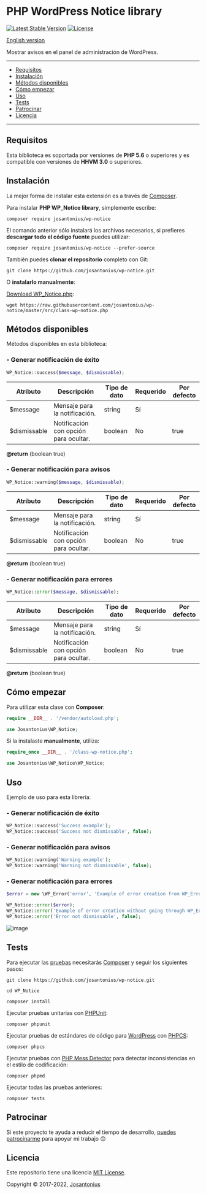 # PHP WordPress Notice library

[![Latest Stable Version](https://poser.pugx.org/josantonius/wp-notice/v/stable)](https://packagist.org/packages/josantonius/wp-notice)
[![License](https://poser.pugx.org/josantonius/wp-notice/license)](LICENSE)

[English version](README.md)

Mostrar avisos en el panel de administración de WordPress.

---

- [Requisitos](#requisitos)
- [Instalación](#instalación)
- [Métodos disponibles](#métodos-disponibles)
- [Cómo empezar](#cómo-empezar)
- [Uso](#uso)
- [Tests](#tests)
- [Patrocinar](#patrocinar)
- [Licencia](#licencia)

---

## Requisitos

Esta biblioteca es soportada por versiones de **PHP 5.6** o superiores y es compatible con versiones de **HHVM 3.0** o superiores.

## Instalación

La mejor forma de instalar esta extensión es a través de [Composer](http://getcomposer.org/download/).

Para instalar **PHP WP_Notice library**, simplemente escribe:

    composer require josantonius/wp-notice

El comando anterior sólo instalará los archivos necesarios, si prefieres **descargar todo el código fuente** puedes utilizar:

    composer require josantonius/wp-notice --prefer-source

También puedes **clonar el repositorio** completo con Git:

    git clone https://github.com/josantonius/wp-notice.git

O **instalarlo manualmente**:

[Download WP_Notice.php](https://raw.githubusercontent.com/josantonius/wp-notice/master/src/class-wp-notice.php):

    wget https://raw.githubusercontent.com/josantonius/wp-notice/master/src/class-wp-notice.php

## Métodos disponibles

Métodos disponibles en esta biblioteca:

### - Generar notificación de éxito

```php
WP_Notice::success($message, $dismissable);
```

| Atributo | Descripción | Tipo de dato | Requerido | Por defecto
| --- | --- | --- | --- | --- |
| $message | Mensaje para la notificación. | string | Sí | |
| $dismissable | Notificación con opción para ocultar. | boolean | No | true |

**@return** (boolean true)

### - Generar notificación para avisos

```php
WP_Notice::warning($message, $dismissable);
```

| Atributo | Descripción | Tipo de dato | Requerido | Por defecto
| --- | --- | --- | --- | --- |
| $message | Mensaje para la notificación. | string | Sí | |
| $dismissable | Notificación con opción para ocultar. | boolean | No | true |

**@return** (boolean true)

### - Generar notificación para errores

```php
WP_Notice::error($message, $dismissable);
```

| Atributo | Descripción | Tipo de dato | Requerido | Por defecto
| --- | --- | --- | --- | --- |
| $message | Mensaje para la notificación. | string | Sí | |
| $dismissable | Notificación con opción para ocultar. | boolean | No | true |

**@return** (boolean true)

## Cómo empezar

Para utilizar esta clase con **Composer**:

```php
require __DIR__ . '/vendor/autoload.php';

use Josantonius\WP_Notice;
```

Si la instalaste **manualmente**, utiliza:

```php
require_once __DIR__ . '/class-wp-notice.php';

use Josantonius\WP_Notice\WP_Notice;
```

## Uso

Ejemplo de uso para esta librería:

### - Generar notificación de éxito

```php
WP_Notice::success('Success example');
WP_Notice::success('Success not dismissable', false);
```

### - Generar notificación para avisos

```php
WP_Notice::warning('Warning example');
WP_Notice::warning('Warning not dismissable', false);
```

### - Generar notificación para errores

```php
$error = new \WP_Error('error', 'Example of error creation from WP_Error');

WP_Notice::error($error);
WP_Notice::error('Example of error creation without going through WP_Error');
WP_Notice::error('Error not dismissable', false);
```

![image](resources/images/notices-en-espanol.png)

## Tests

Para ejecutar las [pruebas](tests) necesitarás [Composer](http://getcomposer.org/download/) y seguir los siguientes pasos:

    git clone https://github.com/josantonius/wp-notice.git
    
    cd WP_Notice

    composer install

Ejecutar pruebas unitarias con [PHPUnit](https://phpunit.de/):

    composer phpunit

Ejecutar pruebas de estándares de código para [WordPress](https://github.com/WordPress-Coding-Standards/WordPress-Coding-Standards/) con [PHPCS](https://github.com/squizlabs/PHP_CodeSniffer):

    composer phpcs

Ejecutar pruebas con [PHP Mess Detector](https://phpmd.org/) para detectar inconsistencias en el estilo de codificación:

    composer phpmd

Ejecutar todas las pruebas anteriores:

    composer tests

## Patrocinar

Si este proyecto te ayuda a reducir el tiempo de desarrollo,
[puedes patrocinarme](https://github.com/josantonius/lang/es-ES/README.md#patrocinar)
para apoyar mi trabajo :blush:

## Licencia

Este repositorio tiene una licencia [MIT License](LICENSE).

Copyright © 2017-2022, [Josantonius](https://github.com/josantonius/lang/es-ES/README.md#contacto)
